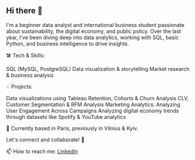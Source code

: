## Hi there 👋

I'm a beginner data analyst and international business student passionate about sustainability, the digital economy, and public policy. Over the last year, I've been diving deep into data analytics, working with SQL, basic Python, and business intelligence to drive insights.

🛠 Tech & Skills:

SQL (MySQL, PostgreSQL)
Data visualization & storytelling
Market research & business analysis

💡 Projects:

Data visualizations using Tableau
Retention, Cohorts & Churn Analysis
CLV, Customer Segmentation & RFM Analysis
Marketing Analytics: Analyzing User Engagement Across Campaigns
Analyzing digital economy trends through datasets like Spotify & YouTube analytics

📍 Currently based in Paris, previously in Vilnius & Kyiv.

Let's connect and collaborate! 🚀

📫 How to reach me: [LinkedIn](https://linkedin.com/in/danylokubrak)


<!--
**restinframe/restinframe** is a ✨ _special_ ✨ repository because its `README.md` (this file) appears on your GitHub profile.

Here are some ideas to get you started:

- 🔭 I’m currently working on ...
- 🌱 I’m currently learning ...
- 👯 I’m looking to collaborate on ...
- 🤔 I’m looking for help with ...
- 💬 Ask me about ...
- 📫 How to reach me: ...
- 😄 Pronouns: ...
- ⚡ Fun fact: ...
-->

